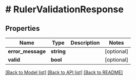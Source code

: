 # # RulerValidationResponse

## Properties

Name | Type | Description | Notes
------------ | ------------- | ------------- | -------------
**error_message** | **string** |  | [optional]
**valid** | **bool** |  | [optional]

[[Back to Model list]](../../README.md#models) [[Back to API list]](../../README.md#endpoints) [[Back to README]](../../README.md)
